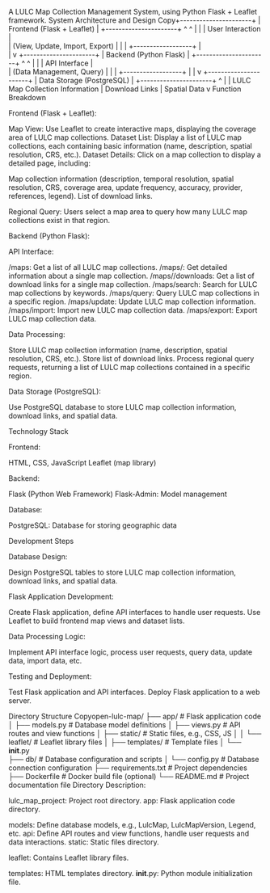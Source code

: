 A LULC Map Collection Management System, using Python Flask + Leaflet framework.
System Architecture and Design
Copy+----------------------+
|  Frontend (Flask + Leaflet) |
+----------------------+
    ^                   ^
    |                   |
    |   User Interaction      |   
    |   (View, Update, Import, Export)  |
    |                   |
    +------------------+
           |           
           |
           v
+----------------------+
| Backend (Python Flask) |
+----------------------+
    ^                   ^
    |                   |
    |   API Interface      |   
    |   (Data Management, Query)  |
    |                   |
    +------------------+
           |
           |
           v
+----------------------+
| Data Storage (PostgreSQL) |
+----------------------+
    ^
    |
    |  LULC Map Collection Information
    |  Download Links
    |  Spatial Data
    v
Function Breakdown

Frontend (Flask + Leaflet):

Map View: Use Leaflet to create interactive maps, displaying the coverage area of LULC map collections.
Dataset List: Display a list of LULC map collections, each containing basic information (name, description, spatial resolution, CRS, etc.).
Dataset Details: Click on a map collection to display a detailed page, including:

Map collection information (description, temporal resolution, spatial resolution, CRS, coverage area, update frequency, accuracy, provider, references, legend).
List of download links.


Regional Query: Users select a map area to query how many LULC map collections exist in that region.


Backend (Python Flask):

API Interface:

/maps: Get a list of all LULC map collections.
/maps/<id>: Get detailed information about a single map collection.
/maps/<id>/downloads: Get a list of download links for a single map collection.
/maps/search: Search for LULC map collections by keywords.
/maps/query: Query LULC map collections in a specific region.
/maps/update: Update LULC map collection information.
/maps/import: Import new LULC map collection data.
/maps/export: Export LULC map collection data.


Data Processing:

Store LULC map collection information (name, description, spatial resolution, CRS, etc.).
Store list of download links.
Process regional query requests, returning a list of LULC map collections contained in a specific region.




Data Storage (PostgreSQL):

Use PostgreSQL database to store LULC map collection information, download links, and spatial data.



Technology Stack

Frontend:

HTML, CSS, JavaScript
Leaflet (map library)


Backend:

Flask (Python Web Framework)
Flask-Admin: Model management


Database:

PostgreSQL: Database for storing geographic data



Development Steps

Database Design:

Design PostgreSQL tables to store LULC map collection information, download links, and spatial data.


Flask Application Development:

Create Flask application, define API interfaces to handle user requests.
Use Leaflet to build frontend map views and dataset lists.


Data Processing Logic:

Implement API interface logic, process user requests, query data, update data, import data, etc.


Testing and Deployment:

Test Flask application and API interfaces.
Deploy Flask application to a web server.



Directory Structure
Copyopen-lulc-map/
├── app/          # Flask application code
│   ├── models.py   # Database model definitions
│   ├── views.py    # API routes and view functions
│   ├── static/     # Static files, e.g., CSS, JS
│   │   └── leaflet/ # Leaflet library files
│   ├── templates/ # Template files
│   └── __init__.py  
├── db/          # Database configuration and scripts
│   └── config.py  # Database connection configuration
├── requirements.txt # Project dependencies
├── Dockerfile      # Docker build file (optional)
└── README.md      # Project documentation file
Directory Description:

lulc_map_project: Project root directory.
app: Flask application code directory.

models: Define database models, e.g., LulcMap, LulcMapVersion, Legend, etc.
api: Define API routes and view functions, handle user requests and data interactions.
static: Static files directory.

leaflet:  Contains Leaflet library files.


templates: HTML templates directory.
__init__.py:  Python module initialization file.
